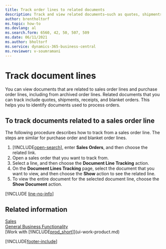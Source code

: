 ```yaml
---
title: Track order lines to related documents
description: Track and view related documents—such as quotes, shipments, receipts, and blanket orders—for sales and purchase order lines to identify documents involved in order processing.
author: brentholtorf
ms.topic: how-to
ms.devlang: al
ms.search.form: 6560, 42, 50, 507, 509
ms.date: 06/11/2021
ms.author: bholtorf
ms.service: dynamics-365-business-central
ms.reviewer: v-soumramani
---
```


# Track document lines

You can view documents that are related to sales order lines and purchase order lines, including from archived order lines. Related documents that you can track include quotes, shipments, receipts, and blanket orders. This helps you to identify documents used to process orders.  

## To track documents related to a sales order line

The following procedure describes how to track from a sales order line. The steps are similar for purchase order and blanket order lines.

1. [!INCLUDE[open-search](includes/open-search.md)], enter **Sales Orders**, and then choose the related link.  
2. Open a sales order that you want to track from.  
3. Select a line, and then choose the **Document Line Tracking** action.
4. On the **Document Lines Tracking** page, select the document that you want to view, and then choose the **Show** action to see the related line.
5. To view the entire document for the selected document line, choose the **Show Document** action.

[!INCLUDE [line-no-info](includes/line-no-info.md)]

## Related information

[Sales](sales-manage-sales.md)  
[General Business Functionality](ui-across-business-areas.md)  
[Work with [!INCLUDE[prod_short](includes/prod_short.md)]](ui-work-product.md)  

[!INCLUDE[footer-include](includes/footer-banner.md)]
